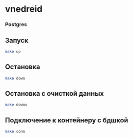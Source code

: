 # vnedreid

### Postgres

## Запуск
```bash
make up
```
## Остановка
```bash
make down
```

## Остановка с очисткой данных
```bash
make downv
```

## Подключение к контейнеру с бдшкой
```bash
make conn
```